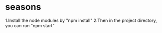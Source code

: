 # seasons

1.Install the node modules by "npm install"
2.Then  in the project directory, you can run "npm start"
